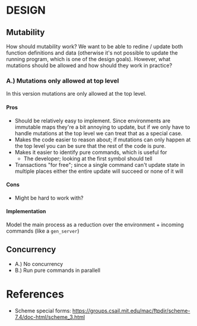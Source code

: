 # DESIGN

## Mutability

How should mutability work? We want to be able to redine / update both function
definitions and data (otherwise it's not possible to update the running
program, which is one of the design goals). However, what mutations should be
allowed and how should they work in practice?

### A.) Mutations only allowed at top level

In this version mutations are only allowed at the top level. 

#### Pros

- Should be relatively easy to implement. Since environments are immutable maps
  they're a bit annoying to update, but if we only have to handle mutations at
  the top level we can treat that as a special case.
- Makes the code easier to reason about; if mutations can only happen at the
  top level you can be sure that the rest of the code is pure.
- Makes it easier to identify pure commands, which is useful for
    * The developer; looking at the first symbol should tell 
- Transactions "for free"; since a single command can't update state in
  multiple places either the entire update will succeed or none of it will

#### Cons

- Might be hard to work with?

#### Implementation

Model the main process as a reduction over the environment + incoming commands
(like a `gen_server`)

## Concurrency

- A.) No concurrency
- B.) Run pure commands in parallell

# References

- Scheme special forms:
  https://groups.csail.mit.edu/mac/ftpdir/scheme-7.4/doc-html/scheme_3.html
